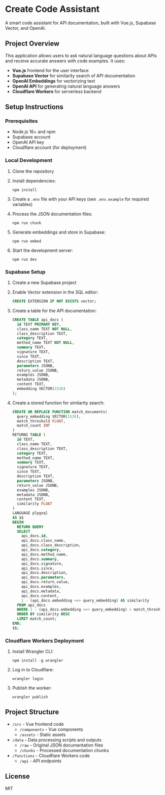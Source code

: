 # Create Code Assistant

A smart code assistant for API documentation, built with Vue.js, Supabase Vector, and OpenAI.

## Project Overview

This application allows users to ask natural language questions about APIs and receive accurate answers with code examples. It uses:

- **Vue.js** frontend for the user interface
- **Supabase Vector** for similarity search of API documentation
- **OpenAI Embeddings** for vectorizing text
- **OpenAI API** for generating natural language answers
- **Cloudflare Workers** for serverless backend

## Setup Instructions

### Prerequisites

- Node.js 16+ and npm
- Supabase account
- OpenAI API key
- Cloudflare account (for deployment)

### Local Development

1. Clone the repository

2. Install dependencies:
   ```
   npm install
   ```

3. Create a `.env` file with your API keys (see `.env.example` for required variables)

4. Process the JSON documentation files:
   ```
   npm run chunk
   ```

5. Generate embeddings and store in Supabase:
   ```
   npm run embed
   ```

6. Start the development server:
   ```
   npm run dev
   ```

### Supabase Setup

1. Create a new Supabase project
2. Enable Vector extension in the SQL editor:
   ```sql
   CREATE EXTENSION IF NOT EXISTS vector;
   ```

3. Create a table for the API documentation:
   ```sql
   CREATE TABLE api_docs (
     id TEXT PRIMARY KEY,
     class_name TEXT NOT NULL,
     class_description TEXT,
     category TEXT,
     method_name TEXT NOT NULL,
     summary TEXT,
     signature TEXT,
     since TEXT,
     description TEXT,
     parameters JSONB,
     return_value JSONB,
     examples JSONB,
     metadata JSONB,
     content TEXT,
     embedding VECTOR(1536)
   );
   ```

4. Create a stored function for similarity search:
   ```sql
   CREATE OR REPLACE FUNCTION match_documents(
     query_embedding VECTOR(1536),
     match_threshold FLOAT,
     match_count INT
   ) 
   RETURNS TABLE (
     id TEXT,
     class_name TEXT,
     class_description TEXT,
     category TEXT,
     method_name TEXT,
     summary TEXT,
     signature TEXT,
     since TEXT,
     description TEXT,
     parameters JSONB,
     return_value JSONB,
     examples JSONB,
     metadata JSONB,
     content TEXT,
     similarity FLOAT
   )
   LANGUAGE plpgsql
   AS $$
   BEGIN
     RETURN QUERY
     SELECT
       api_docs.id,
       api_docs.class_name,
       api_docs.class_description,
       api_docs.category,
       api_docs.method_name,
       api_docs.summary,
       api_docs.signature,
       api_docs.since,
       api_docs.description,
       api_docs.parameters,
       api_docs.return_value,
       api_docs.examples,
       api_docs.metadata,
       api_docs.content,
       1 - (api_docs.embedding <=> query_embedding) AS similarity
     FROM api_docs
     WHERE 1 - (api_docs.embedding <=> query_embedding) > match_threshold
     ORDER BY similarity DESC
     LIMIT match_count;
   END;
   $$;
   ```

### Cloudflare Workers Deployment

1. Install Wrangler CLI:
   ```
   npm install -g wrangler
   ```

2. Log in to Cloudflare:
   ```
   wrangler login
   ```

3. Publish the worker:
   ```
   wrangler publish
   ```

## Project Structure

- `/src` - Vue frontend code
  - `/components` - Vue components
  - `/assets` - Static assets
- `/data` - Data processing scripts and outputs
  - `/raw` - Original JSON documentation files
  - `/chunks` - Processed documentation chunks
- `/functions` - Cloudflare Workers code
  - `/api` - API endpoints

## License

MIT 